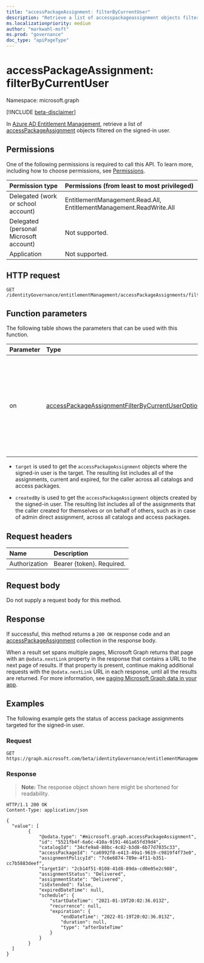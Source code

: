 ```yaml
---
title: "accessPackageAssignment: filterByCurrentUser"
description: "Retrieve a list of accesspackageassignment objects filtered on the signed-in user."
ms.localizationpriority: medium
author: "markwahl-msft"
ms.prod: "governance"
doc_type: "apiPageType"
---
```


# accessPackageAssignment: filterByCurrentUser
Namespace: microsoft.graph

[!INCLUDE [beta-disclaimer](../../includes/beta-disclaimer.md)]

In [Azure AD Entitlement Management](../resources/entitlementmanagement-overview.md), retrieve a list of [accessPackageAssignment](../resources/accesspackageassignment.md) objects filtered on the signed-in user.

## Permissions
One of the following permissions is required to call this API. To learn more, including how to choose permissions, see [Permissions](/graph/permissions-reference).

|Permission type|Permissions (from least to most privileged)|
|:---|:---|
|Delegated (work or school account)|EntitlementManagement.Read.All, EntitlementManagement.ReadWrite.All|
|Delegated (personal Microsoft account)|Not supported.|
|Application|Not supported.|

## HTTP request

<!-- {
  "blockType": "ignored"
}
-->
``` http
GET /identityGovernance/entitlementManagement/accessPackageAssignments/filterByCurrentUser(on='parameterValue')
```

## Function parameters
The following table shows the parameters that can be used with this function.

|Parameter|Type|Description|
|:---|:---|:---|
|on|[accessPackageAssignmentFilterByCurrentUserOptions](../resources/accesspackageassignment-accesspackageassignmentfilterbycurrentuseroptions.md)|The list of current user options that can be used to filter on the access package assignments list. The possible values are: `target`, `createdBy`. |

- `target` is used to get the `accessPackageAssignment` objects where the signed-in user is the target. The resulting list includes all of the assignments, current and expired, for the caller across all catalogs and access packages.

- `createdBy` is used to get the `accessPackageAssignment` objects created by the signed-in user. The resulting list includes all of the assignments that the caller created for themselves or on behalf of others, such as in case of admin direct assignment, across all catalogs and access packages.

## Request headers
|Name|Description|
|:---|:---|
|Authorization|Bearer {token}. Required.|

## Request body
Do not supply a request body for this method.

## Response

If successful, this method returns a `200 OK` response code and an [accessPackageAssignment](../resources/accesspackageassignment.md) collection in the response body.

When a result set spans multiple pages, Microsoft Graph returns that page with an `@odata.nextLink` property in the response that contains a URL to the next page of results. If that property is present, continue making additional requests with the `@odata.nextLink` URL in each response, until all the results are returned. For more information, see [paging Microsoft Graph data in your app](/graph/paging).

## Examples

The following example gets the status of access package assignments targeted for the signed-in user.

### Request

<!-- {
  "blockType": "request",
  "name": "accesspackageassignment_filterbycurrentuser"
}
-->
``` http
GET https://graph.microsoft.com/beta/identityGovernance/entitlementManagement/accessPackageAssignments/filterByCurrentUser(on='target')
```

### Response
> **Note:** The response object shown here might be shortened for readability.
<!-- {
  "blockType": "response",
  "truncated": true,
  "@odata.type": "Collection(microsoft.graph.accessPackageAssignment)"
}
-->
``` http
HTTP/1.1 200 OK
Content-Type: application/json

{
  "value": [
        {
            "@odata.type": "#microsoft.graph.accessPackageAssignment",
            "id": "5521fb4f-6a6c-410a-9191-461a65fd39d4",
            "catalogId": "34cfe9a8-88bc-4c82-b3d8-6b77d7035c33",
            "accessPackageId": "ca6992f8-e413-49a1-9619-c9819f4f73e0",
            "assignmentPolicyId": "7c6e6874-789e-4f11-b351-cc7b5883deef",
            "targetId": "2cb14f51-0108-41d8-89da-cd0e05e2c988",
            "assignmentStatus": "Delivered",
            "assignmentState": "Delivered",
            "isExtended": false,
            "expiredDateTime": null,
            "schedule": {
                "startDateTime": "2021-01-19T20:02:36.013Z",
                "recurrence": null,
                "expiration": {
                    "endDateTime": "2022-01-19T20:02:36.013Z",
                    "duration": null,
                    "type": "afterDateTime"
                }
            }
        }
  ]
}

```

